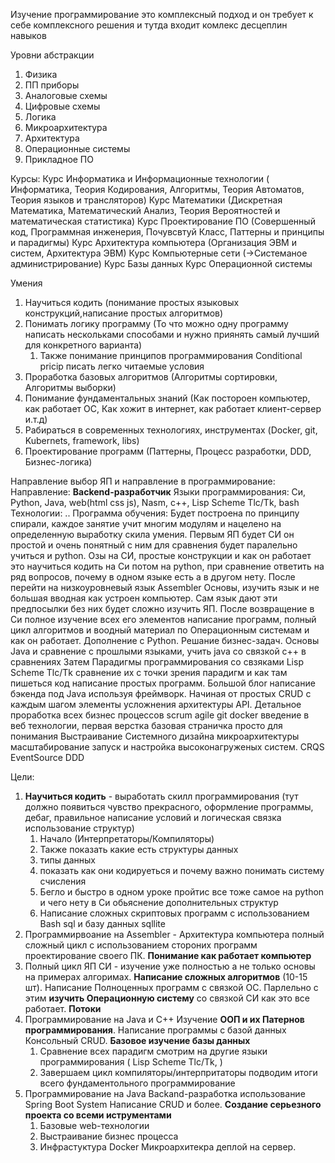 Изучение программирование это комплексный подход и он требует к себе комплексного решения и тутда входит комлекс десцеплин навыков

Уровни абстракции 
1. Физика
2. ПП приборы
3. Аналоговые схемы
4. Цифровые схемы
5. Логика
6. Микроархитектура
7. Архитектура
8. Операционные системы 
9. Прикладное ПО


Курсы:
Курс Информатика и Информационные технологии ( Информатика, Теория Кодирования, Алгоритмы, Теория Автоматов, Теория языков и трансляторов) 
Курс Математики (Дискретная Математика, Математический Анализ, Теория Вероятностей и математическая статистика)
Курс Проектирование ПО (Совершенный код, Программная инженерия, Почувсвтуй Класс, Паттерны и принципы и парадигмы)
Курс Архитектура компьютера (Организация ЭВМ и систем, Архитектура ЭВМ)
Курс Компьютерные сети (->Системаное администрирование)
Курс Базы данных
Курс Операционной системы

Умения 
1. Научиться кодить (понимание простых языковых конструкций,написание простых алгоритмов) 
2. Понимать логику программу (То что можно одну программу написать нескольками способами и нужно приянять самый лучший для конкретного варианта)
	1. Также понимание принципов программирования Conditional pricip писать легко читаемые условия
3. Проработка базовых алгоритмов (Алгоритмы сортировки, Алгоритмы выборки)
4. Понимание фундаментальных знаний (Как постороен компьютер, как работает ОС, Как хожит в интернет, как работает клиент-сервер и.т.д)
5. Рабираться в современных технологиях, инструментах (Docker, git, Kubernets, framework, libs)
6. Проектирование программ (Паттерны, Процесс разработки, DDD, Бизнес-логика)

Направление выбор ЯП и направление в программирование: 
Направление: **Backend-разработчик**
Языки программирования: Си, Python, Java, web(html css js), Nasm, c++, Lisp Scheme Tlc/Tk, bash
Технологии: ..
Программа обучения: Будет построена по принципу спирали, каждое занятие учит многим модулям и нацелено на определенную выработку скила умения.
 Первым ЯП будет СИ он простой и очень понятный с ним для сравнения будет паралельно учиться и python. Озы на СИ, простые конструкции и как он работает это научиться кодить на Си потом на python, при сравнение ответить на ряд вопросов, почему в одном языке есть а в другом нету.
 После перейти на низкоуровневый язык Assembler Основы, изучить язык и не большая вводная как устроен компьютер. Сам язык дают эти предпосылки без них будет сложно изучить ЯП.
 После возвращение в Си полное изучение всех его элементов написание программ, полный цикл алгоритмов и воодный материал по Операционным системам и как он работает.
 Дополнение c Python. Решание бизнес-задач.
 Основы Java и сравнение с прошлыми языками, учить java со связкой c++ в сравнениях
 Затем Парадигмы программирования со свзяками Lisp Scheme Tlc/Tk сравнение их с точки зрения парадигм и как там пишеться код написание простых программ.
 Большой  блоr написание бэкенда под Java используя фреймворк. Начиная от простых CRUD с каждым шагом элементы усложнения архитектуры API.
 Детальное проработка всех бизнес процессов scrum agile git docker
 введение в веб технологии, первая верстка базовая страничка просто для понимания
 Выстраивание Системного дизайна микроархитектуры масштабирование запуск и настройка высоконагруженых систем. CRQS EventSource DDD
 
 Цели:
 1. **Научиться кодить** - выработать скилл программирования (тут должно появиться чувство прекрасного, оформление программы, дебаг, правильное написание условий и логическая связка использование структур)
	 1. Начало (Интерпретаторы/Компиляторы)
	 2. Также показать какие есть структуры данных
	 3. типы данных
	 4. показать как они кодируеться и почему важно понимать систему счисления
	 5. Бегло и быстро в одном уроке пройтис все тоже самое на python и чего нету в Си обьяснение дополнительных структур
	 6. Написание сложных скриптовых программ с использованием Bash sql и базу данных sqllite
 2.  Программирвоание на Assembler - Архитектура компьютера  полный сложный цикл с использованием стороних программ проектирование своего ПК. **Понимание как работает компьютер**
 3. Полный цикл ЯП СИ - изучение уже полностью а не только основы на примерах алгоримах. **Написание сложных алгоритмов** (10-15 шт). Написание Полноценных программ с связкой ОС. Парлельно с этим **изучить Операционную систему** со связкой СИ как это все работает. **Потоки**
 4. Программирование на Java и С++ Изучение **ООП и их Патернов программирования**. Написание программы с базой данных Консольный CRUD. **Базовое изучение базы данных**
	 1. Сравнение всех парадигм смотрим на другие языки программирования ( Lisp Scheme Tlc/Tk, )
	 2. Завершаем цикл компиляторы/интерпритаторы подводим итоги всего фундаментольного программирование
5. Программирование на Java Backand-разработка использование Spring Boot System Написание CRUD и более. **Создание серьезного проекта со всеми иструментами**
	1. Базовые web-технологии
	2. Выстраивание бизнес процесса
	3. Инфрастуктура Docker Микроархитекра деплой на сервер.
 